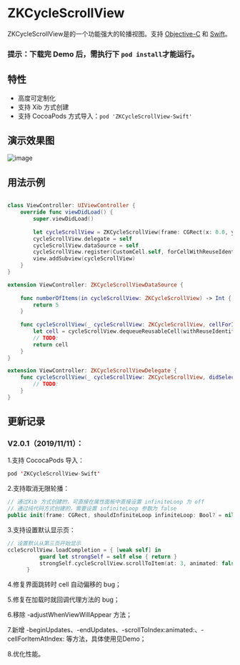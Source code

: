 # ZKCycleScrollView

ZKCycleScrollView是的一个功能强大的轮播视图。支持 [Objective-C](https://github.com/bestDew/ZKCycleScrollViewDemo-OC) 和 [Swift](https://github.com/bestDew/ZKCycleScrollViewDemo)。

### 提示：下载完 Demo 后，需执行下 ```pod install```才能运行。

## 特性

-   高度可定制化
-   支持 Xib 方式创建
-   支持 CocoaPods 方式导入：```pod 'ZKCycleScrollView-Swift'```

## 演示效果图

![image](https://github.com/bestDew/ZKCycleScrollViewDemo/blob/master/ZKCycleScrollViewDemo/Untitled.gif)

## 用法示例

```swift

class ViewController: UIViewController {
    override func viewDidLoad() {
        super.viewDidLoad()
        
        let cycleScrollView = ZKCycleScrollView(frame: CGRect(x: 0.0, y: 0.0, width: 375.0, height: 65.0))
        cycleScrollView.delegate = self
        cycleScrollView.dataSource = self
        cycleScrollView.register(CustomCell.self, forCellWithReuseIdentifier: "cellReuseId")
        view.addSubview(cycleScrollView)
    }
}

extension ViewController: ZKCycleScrollViewDataSource {
    
    func numberOfItems(in cycleScrollView: ZKCycleScrollView) -> Int {
        return 5
    }
    
    func cycleScrollView(_ cycleScrollView: ZKCycleScrollView, cellForItemAt index: Int) -> ZKCycleScrollViewCell {
        let cell = cycleScrollView.dequeueReusableCell(withReuseIdentifier: "cellReuseId", for: index) as! CustomCell
        // TODO:
        return cell
    }
}

extension ViewController: ZKCycleScrollViewDelegate {
    func cycleScrollView(_ cycleScrollView: ZKCycleScrollView, didSelectItemAt index: Int) {
        // TODO:
    }
}

```

## 更新记录

### V2.0.1（2019/11/11）：

1.支持 CococaPods 导入：
  ```swift
  pod 'ZKCycleScrollView-Swift'
  ```
2.支持取消无限轮播：
  ```swift
  // 通过Xib 方式创建的，可直接在属性面板中直接设置 infiniteLoop 为 off
  // 通过纯代码方式创建的，需要设置 infiniteLoop 参数为 false
  public init(frame: CGRect, shouldInfiniteLoop infiniteLoop: Bool? = nil)
  ```
3.支持设置默认显示页：
  ```swift
  // 设置默认从第三页开始显示
  ccleScrollView.loadCompletion = { [weak self] in
            guard let strongSelf = self else { return }
            strongSelf.cycleScrollView.scrollToItem(at: 3, animated: false)
        }
  ```
 4.修复界面跳转时 cell 自动偏移的 bug；<br/>
 
 5.修复在加载时就回调代理方法的 bug；<br/>
 
 6.移除 -adjustWhenViewWillAppear 方法；<br/>
 
 7.新增 -beginUpdates、-endUpdates、-scrollToIndex:animated:、-cellForItemAtIndex: 等方法，具体使用见Demo；<br/>
 
 8.优化性能。
